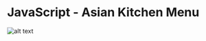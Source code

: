 # JavaScript - Asian Kitchen Menu

![alt text](https://github.com/Axlope/js-asian-kitchen-menu/blob/master/preview.png)

<p><a href="https://axlope.github.io/asian-kitchen-menu"</a><p>
